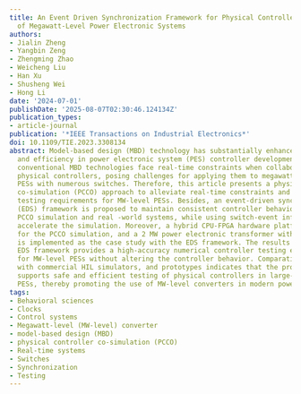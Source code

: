 ```yaml
---
title: An Event Driven Synchronization Framework for Physical Controller Co-Simulation
  of Megawatt-Level Power Electronic Systems
authors:
- Jialin Zheng
- Yangbin Zeng
- Zhengming Zhao
- Weicheng Liu
- Han Xu
- Shusheng Wei
- Hong Li
date: '2024-07-01'
publishDate: '2025-08-07T02:30:46.124134Z'
publication_types:
- article-journal
publication: '*IEEE Transactions on Industrial Electronics*'
doi: 10.1109/TIE.2023.3308134
abstract: Model-based design (MBD) technology has substantially enhanced safety, reliability,
  and efficiency in power electronic system (PES) controller development. However,
  conventional MBD technologies face real-time constraints when collaborated with
  physical controllers, posing challenges for applying them to megawatt-level (MW-level)
  PESs with numerous switches. Therefore, this article presents a physical controller
  co-simulation (PCCO) approach to alleviate real-time constraints and satisfy controller
  testing requirements for MW-level PESs. Besides, an event-driven synchronization
  (EDS) framework is proposed to maintain consistent controller behavior in both the
  PCCO simulation and real -world systems, while using switch-event information to
  accelerate the simulation. Moreover, a hybrid CPU-FPGA hardware platform is designed
  for the PCCO simulation, and a 2 MW power electronic transformer with 576 switches
  is implemented as the case study with the EDS framework. The results show that the
  EDS framework provides a high-accuracy numerical controller testing environment
  for MW-level PESs without altering the controller behavior. Comparative analysis
  with commercial HIL simulators, and prototypes indicates that the proposed framework
  supports safe and efficient testing of physical controllers in large-scale MW-level
  PESs, thereby promoting the use of MW-level converters in modern power grids.
tags:
- Behavioral sciences
- Clocks
- Control systems
- Megawatt-level (MW-level) converter
- model-based design (MBD)
- physical controller co-simulation (PCCO)
- Real-time systems
- Switches
- Synchronization
- Testing
---
```

